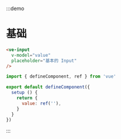 :::demo
# 基础

```html
<ve-input
  v-model="value"
  placeholder="基本的 Input"
/>
```

```js
import { defineComponent, ref } from 'vue'

export default defineComponent({
  setup () {
    return {
      value: ref(''),
    }
  }
})
```
:::
